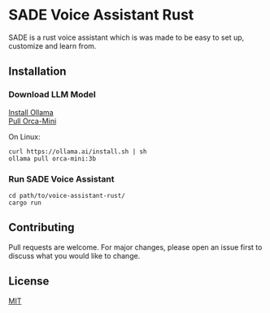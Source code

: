 # SADE Voice Assistant Rust

SADE is a rust voice assistant which is was made to be easy to set up, customize and learn from.

## Installation
### Download LLM Model

[Install Ollama](https://ollama.ai/download)\
[Pull Orca-Mini](https://ollama.ai/library/orca-mini:3b)

On Linux:
```
curl https://ollama.ai/install.sh | sh
ollama pull orca-mini:3b
```

### Run SADE Voice Assistant

```
cd path/to/voice-assistant-rust/
cargo run
```

## Contributing

Pull requests are welcome. For major changes, please open an issue first
to discuss what you would like to change.

## License

[MIT](https://choosealicense.com/licenses/mit/)